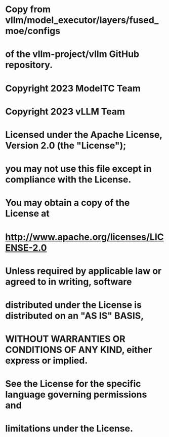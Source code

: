 # Copy from vllm/model_executor/layers/fused_moe/configs
# of the vllm-project/vllm GitHub repository.
#
# Copyright 2023 ModelTC Team
# Copyright 2023 vLLM Team
#
# Licensed under the Apache License, Version 2.0 (the "License");
# you may not use this file except in compliance with the License.
# You may obtain a copy of the License at
#
#     http://www.apache.org/licenses/LICENSE-2.0
#
# Unless required by applicable law or agreed to in writing, software
# distributed under the License is distributed on an "AS IS" BASIS,
# WITHOUT WARRANTIES OR CONDITIONS OF ANY KIND, either express or implied.
# See the License for the specific language governing permissions and
# limitations under the License.